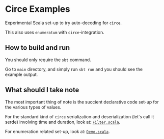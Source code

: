# Circe Examples

Experimental Scala set-up to try auto-decoding for `circe`.

This also uses `enumeratum` with `circe`-integration.

## How to build and run

You should only require the `sbt` command.

Go to `main` directory, and simply run `sbt run` and you should see the
example output.

## What should I take note

The most important thing of note is the succient declarative code set-up for the
various types of values.

For the standard kind of `circe` serialization and deserialization (let's call
it serde) involving time and duration, look at:
[`Filter.scala`](src/main/scala/util/Filter.scala).

For enumeration related set-up, look at:
[`Demo.scala`](src/main/scala/util/Demo.scala).
